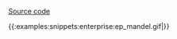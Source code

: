 [Source code](https://raw.githubusercontent.com/z88dk/z88dk/master/examples/enterprise/mandel.c?view=markup)


{{:examples:snippets:enterprise:ep_mandel.gif|}}



